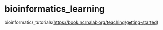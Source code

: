 # bioinformatics_learning
bioinformatics_tutorials(https://book.ncrnalab.org/teaching/getting-started)
